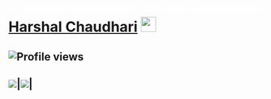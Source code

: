 # ![](<https://github.com/Akash-Salvi/Akash-Salvi/blob/master/Hello(1).gif>)[Harshal Chaudhari](https://github.com/Harshal5757) <img src="https://raw.githubusercontent.com/MartinHeinz/MartinHeinz/master/wave.gif" width="30px" height="30px" />

![Profile views](https://gpvc.arturio.dev/Harshal5757)
---
<img src="https://github-readme-stats.vercel.app/api?username=Harshal5757&&show_icons=true&count_private=true&include_all_commits=true"/>|<img src="https://github-readme-streak-stats.herokuapp.com/?user=Harshal5757"/>|
---

